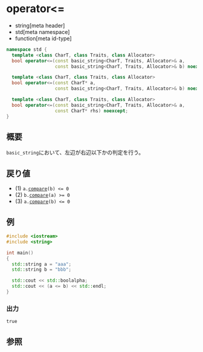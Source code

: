 # operator<=
* string[meta header]
* std[meta namespace]
* function[meta id-type]

```cpp
namespace std {
  template <class CharT, class Traits, class Allocator>
  bool operator<=(const basic_string<CharT, Traits, Allocator>& a,
                  const basic_string<CharT, Traits, Allocator>& b) noexcept; // (1)

  template <class CharT, class Traits, class Allocator>
  bool operator<=(const CharT* a,
                  const basic_string<CharT, Traits, Allocator>& b) noexcept; // (2)

  template <class CharT, class Traits, class Allocator>
  bool operator<=(const basic_string<CharT, Traits, Allocator>& a,
                  const CharT* rhs) noexcept;                                // (3)
}
```

## 概要
`basic_string`において、左辺が右辺以下かの判定を行う。


## 戻り値
- (1) `a.`[`compare`](compare.md)`(b) <= 0`
- (2) `b.`[`compare`](compare.md)`(a) >= 0`
- (3) `a.`[`compare`](compare.md)`(b) <= 0`


## 例
```cpp
#include <iostream>
#include <string>

int main()
{
  std::string a = "aaa";
  std::string b = "bbb";

  std::cout << std::boolalpha;
  std::cout << (a <= b) << std::endl;
}
```

### 出力
```
true
```

## 参照
